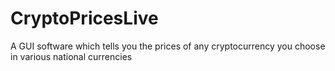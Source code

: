 # CryptoPricesLive
A GUI software which tells you the prices of any cryptocurrency you choose in various national currencies
